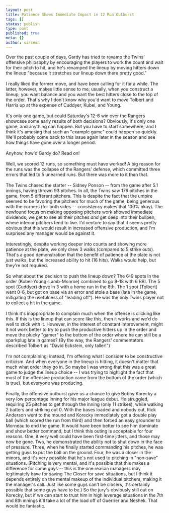 ```yaml
---
layout: post
title: Patience Shows Immediate Impact in 12 Run Outburst
tags: []
status: publish
type: post
published: true
meta: {}
author: sirsean
---
```

Over the past couple of days, Gardy has tried to revamp the Twins' offensive philosophy by encouraging the players to work the count and wait for their pitch to hit, and he's revamped the lineup by moving hitters down the lineup "because it stretches our lineup down there pretty good."<br /><br />I really liked the former move, and have been calling for it for a while. The latter, however, makes little sense to me; usually, when you construct a lineup, you want balance and you want the best hitters close to the top of the order. That's why I don't know why you'd want to move Tolbert and Harris up at the expense of Cuddyer, Kubel, and Young.<br /><br />It's only one game, but could Saturday's 12-6 win over the Rangers showcase some early results of both decisions? Obviously, it's only one game, and anything can happen. But you have to start somewhere, and I think it's amusing that such an "example game" could happen so quickly. We'll probably come back to this issue again later in the season and see how things have gone over a longer period. <br /><br />Anyhow, how'd Gardy do? Read on!<br /><br />Well, we scored 12 runs, so something must have worked! A big reason for the runs was the collapse of the Rangers' defense, which committed three errors that led to 5 unearned runs. But there was more to it than that.<br /><br />The Twins chased the starter -- Sidney Ponson -- from the game after 5.1 innings, having thrown 93 pitches. In all, the Twins saw 176 pitches in the game, from 5 different pitchers. This is despite the fact that the umpire seemed to be favoring the pitchers for much of the game, being generous with the corners (for both sides -- consistency makes that 100% okay). The newfound focus on making opposing pitchers work showed immediate dividends; we get to see all their pitches <i>and</i> get deep into their bullpen, where inferior pitchers tend to live. I'd venture to say that it seems pretty obvious that this would result in increased offensive production, and I'm surprised any manager would be against it.<br /><br />Interestingly, despite working deeper into counts and showing more patience at the plate, we only drew 3 walks (compared to 5 strike outs). That's a good demonstration that the benefit of patience at the plate is not <i>just</i> walks, but the increased ability to hit (16 hits). Walks would help, but they're not required.<br /><br />So what about the decision to push the lineup down? The 6-9 spots in the order (Kubel-Young-Lamb-Monroe) combined to go 9-18 with 6 RBI. The 5 spot (Cuddyer) drove in 3 with a home run in the 8th. The 1 spot (Tolbert) went 0-6, but got on base via an error and stole a base (late in the game, mitigating the usefulness of "leading off"). He was the only Twins player not to collect a hit in the game.<br /><br />I think it's inappropriate to complain much when the offense is clicking like this. If this is the lineup that can score like this, then it works and we'd do well to stick with it. However, in the interest of constant improvement, might it not work better to try to push the productive hitters up in the order and move the plucky "gamer" to the bottom of the order where he can still be a sparkplug late in games? (By the way, the Rangers' commentators described Tolbert as "David Eckstein, only taller!")<br /><br />I'm not complaining; instead, I'm offering what I consider to be constructive criticism. And when everyone in the lineup is hitting, it doesn't matter that much what order they go in. So maybe I was wrong that this was a great game to judge the lineup choice -- I was trying to highlight the fact that most of the offensive production came from the bottom of the order (which is true), but everyone was producing.<br /><br />Finally, the offensive outburst gave us a chance to give Bobby Korecky a very low percentage inning for his major league debut. He struggled, requiring 25 pitches to get through the inning (only 11 strikes), while walking 2 batters and striking out 0. With the bases loaded and nobody out, Rick Anderson went to the mound and Korecky immediately got a double play ball (which scored the run from third) and then forced an easy grounder to Morneau to end the game. It would have been better to see him dominate and show better command, but I think this outing is acceptable for four reasons. One, it very well could have been first-time jitters, and those may now be gone. Two, he demonstrated the ability not to shut down in the face of pressure. Three, when he finally started commanding his pitches, he was getting guys to put the ball on the ground. Four, he was a closer in the minors, and it's very possible that he's not used to pitching in "non-save" situations. (Pitching is very mental, and it's possible that this makes a difference for some guys -- this is the one reason managers may legitimately have for saving The Closer for save situations, but I think it depends entirely on the mental makeup of the individual pitchers, making it the manager's call. Just like some guys can't be closers, it's certainly possible that some guys have to be.) So the jury's obviously still out on Korecky, but if we can start to trust him in high leverage situations in the 7th and 8th innings it'll take a lot of the load off of Guerrier and Neshek. That would be fantastic.<br />
